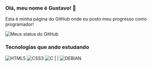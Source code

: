 ### Olá, meu nome é Gustavo! 🖖
Esta é minha página do GitHub onde eu posto meu progresso como programador!

![Meus status do GitHub](https://github-readme-stats.vercel.app/api?username=GustavoHRX&show_icons=true&theme=synthwave)

### Tecnologias que ando estudando 

![HTML5](https://img.shields.io/badge/HTML5-E34F26?style=for-the-badge&logo=html5&logoColor=white)
![CSS3](https://img.shields.io/badge/CSS3-1572B6?style=for-the-badge&logo=css3&logoColor=white)
![C](https://img.shields.io/badge/C-00599C?style=for-the-badge&logo=c&logoColor=white)
|
|
![DEBIAN](https://img.shields.io/badge/Debian-A81D33?style=for-the-badge&logo=debian&logoColor=white)

